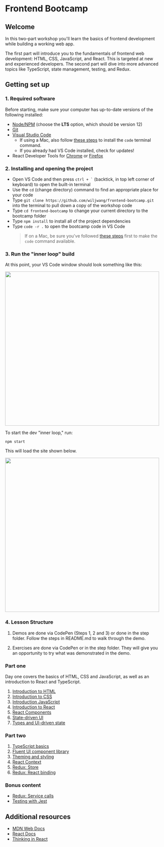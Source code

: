 # Frontend Bootcamp

## Welcome

In this two-part workshop you'll learn the basics of frontend development while building a working web app.

The first part will introduce you to the fundamentals of frontend web development: HTML, CSS, JavaScript, and React. This is targeted at new and experienced developers. The second part will dive into more advanced topics like TypeScript, state management, testing, and Redux.

## Getting set up

### 1. Required software

Before starting, make sure your computer has up-to-date versions of the following installed:

- [Node/NPM](https://nodejs.org/en/) (choose the **LTS** option, which should be version 12)
- [Git](https://git-scm.com/downloads)
- [Visual Studio Code](https://code.visualstudio.com)
  - If using a Mac, also follow [these steps](https://code.visualstudio.com/docs/setup/mac#_launching-from-the-command-line) to install the `code` terminal command.
  - If you already had VS Code installed, check for updates!
- React Developer Tools for [Chrome](https://chrome.google.com/webstore/detail/react-developer-tools/fmkadmapgofadopljbjfkapdkoienihi?hl=en) or [Firefox](https://addons.mozilla.org/en-US/firefox/addon/react-devtools/)

### 2. Installing and opening the project

- Open VS Code and then press `` ctrl + ` `` (backtick, in top left corner of keyboard) to open the built-in terminal
- Use the `cd` (change directory) command to find an appropriate place for your code
- Type `git clone https://github.com/wiljwang/frontend-bootcamp.git` into the terminal to pull down a copy of the workshop code
- Type `cd frontend-bootcamp` to change your current directory to the bootcamp folder
- Type `npm install` to install all of the project dependencies
- Type `code -r .` to open the bootcamp code in VS Code
  > If on a Mac, be sure you've followed [these steps](https://code.visualstudio.com/docs/setup/mac#_launching-from-the-command-line) first to make the `code` command available.

### 3. Run the "inner loop" build

At this point, your VS Code window should look something like this:

<img src="https://user-images.githubusercontent.com/1434956/53654442-9c379400-3c02-11e9-8768-d19e092b606d.png" width=500 />

To start the dev "inner loop," run:

```
npm start
```

This will load the site shown below.

<img src="https://user-images.githubusercontent.com/1434956/53656239-88426100-3c07-11e9-8456-e3d958aa4def.png" width=500 />

### 4. Lesson Structure

1. Demos are done via CodePen (Steps 1, 2 and 3) or done in the step folder. Follow the steps in README.md to walk through the demo.

2. Exercises are done via CodePen or in the step folder. They will give you an opportunity to try what was demonstrated in the demo.

### Part one

Day one covers the basics of HTML, CSS and JavaScript, as well as an introduction to React and TypeScript.

1. [Introduction to HTML](step1-01)
2. [Introduction to CSS](step1-02)
3. [Introduction JavaScript](step1-03)
4. [Introduction to React](step1-04)
5. [React Components](step1-05)
6. [State-driven UI](step1-06)
7. [Types and UI-driven state](step1-07)

### Part two

1. [TypeScript basics](step2-01)
2. [Fluent UI component library](step2-02)
3. [Theming and styling](step2-03)
4. [React Context](step2-04)
5. [Redux: Store](step2-05)
6. [Redux: React binding](step2-06)

### Bonus content

- [Redux: Service calls](bonus-servicecalls)
- [Testing with Jest](bonus-jest)

## Additional resources

- [MDN Web Docs](https://developer.mozilla.org/en-US/)
- [React Docs](https://reactjs.org/docs/getting-started.html)
- [Thinking in React](https://reactjs.org/docs/thinking-in-react.html)

